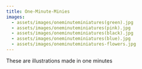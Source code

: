 ```yaml
---
title: One-Minute-Minies
images:
  - assets/images/oneminuteminiatures(green).jpg
  - assets/images/oneminuteminiatures(pink).jpg
  - assets/images/oneminuteminiatures(black).jpg
  - assets/images/oneminuteminiatures(blue).jpg
  - assets/images/oneminuteminiatures-flowers.jpg
---
```


These are illustrations made in one minutes
